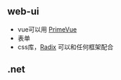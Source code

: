 ## web-ui
* vue可以用 [PrimeVue](https://primevue.org/)
* 表单
* css库，[Radix](https://www.radix-ui.com/) 可以和任何框架配合

## .net
